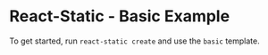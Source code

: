# React-Static - Basic Example

To get started, run `react-static create` and use the `basic` template.
